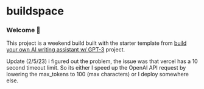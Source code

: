 # buildspace

### Welcome 👋

This project is a weekend build built with the starter template from [build your own AI writing assistant w/ GPT-3](https://buildspace.so/builds/ai-writer) project.

Update (2/5/23) i figured out the problem, the issue was that vercel has a 10 second timeout limit. So its either I speed up the OpenAI API request by lowering the max_tokens to 100 (max characters) or I deploy somewhere else. 
